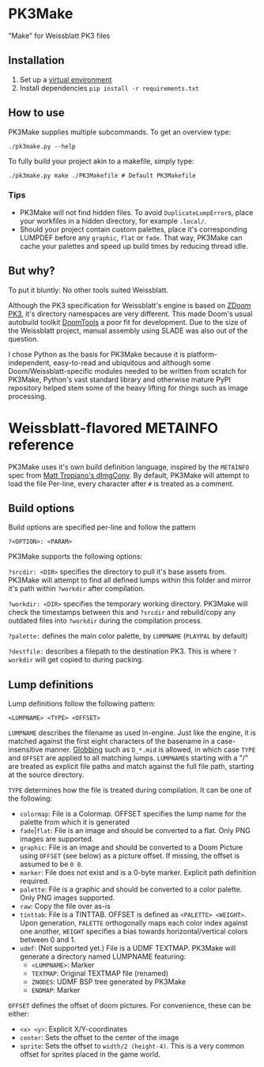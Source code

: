# PK3Make

"Make" for Weissblatt PK3 files

## Installation

1. Set up a [virtual environment](https://docs.python.org/3/library/venv.html)
2. Install dependencies `pip install -r requirements.txt`

## How to use

PK3Make supplies multiple subcommands. To get an overview type:

    ./pk3make.py --help

To fully build your project akin to a makefile, simply type:

    ./pk3make.py make ./PK3Makefile # Default PK3Makefile

### Tips

- PK3Make will not find hidden files. To avoid `DuplicateLumpError`s, place
  your workfiles in a hidden directory, for example `.local/`.
- Should your project contain custom palettes,  place it's corresponding
  LUMPDEF before any `graphic`, `flat` or `fade`. That way, PK3Make can
  cache your palettes and speed up build times by reducing thread idle.


## But why?

To put it bluntly: No other tools suited Weissblatt.

Although the PK3 specification for Weissblatt's engine is based on
[ZDoom PK3](https://zdoom.org/wiki/Using_ZIPs_as_WAD_replacement),
it's directory namespaces are very different. This made Doom's usual
autobuild toolkit [DoomTools](https://mtrop.github.io/DoomTools/) a
poor fit for development. Due to the size of the Weissblatt project, manual
assembly using SLADE was also out of the question.

I chose Python as the basis for PK3Make because it is platform-independent,
easy-to-read and ubiquitous and although some Doom/Weissblatt-specific
modules needed to be written from scratch for PK3Make, Python's vast
standard library and otherwise mature PyPI repository helped stem some
of the heavy lifting for things such as image processing.

# Weissblatt-flavored METAINFO reference

PK3Make uses it's own build definition language, inspired by the
`METAINFO` spec from
[Matt Tropiano's dImgConv](https://mtrop.github.io/DoomTools/dimgconv.html).
By default, PK3Make will attempt to load the file
Per-line, every character after `#` is treated as a comment.

## Build options

Build options are specified per-line and follow the pattern

    ?<OPTION>: <PARAM>

PK3Make supports the following options:

`?srcdir: <DIR>` specifies the directory to pull it's base assets from.
PK3Make will attempt to find all defined lumps within this folder and
mirror it's path within `?workdir` after compilation.

`?workdir: <DIR>` specifies the temporary working directory. PK3Make will
check the timestamps between this and `?srcdir` and rebuild/copy any
outdated files into `?workdir` during the compilation process.

`?palette:` defines the main color palette, by `LUMPNAME` (`PLAYPAL` by default)

`?destfile:` describes a filepath to the destination PK3. This is where
`?workdir` will get copied to during packing.


## Lump definitions

Lump definitions follow the following pattern:

    <LUMPNAME> <TYPE> <OFFSET>

`LUMPNAME` describes the filename as used in-engine. Just like the engine,
it is matched against the first eight characters of the basename in a
case-insensitive manner.  [Globbing] such as `D_*.mid` is allowed, in which
case `TYPE` and `OFFSET` are applied to all matching lumps.  `LUMPNAME`s
starting with a "/" are treated as explicit file paths and match against
the full file path, starting at the source directory.

[Globbing]: <https://en.wikipedia.org/wiki/Glob_(programming)>

`TYPE` determines how the file is treated during compilation. It can be one
of the following:

- `colormap`: File is a Colormap. OFFSET specifies the lump name for the palette from which it is generated
- `fade`|`flat`: File is an image and should be converted to a flat. Only PNG images are supported.
- `graphic`: File is an image and should be converted to a Doom Picture using `OFFSET` (see below) as a picture offset. If missing, the offset is assumed to be `0 0`.
- `marker`: File does not exist and is a 0-byte marker. Explicit path definition required.
- `palette`: File is a graphic and should be converted to a color palette. Only PNG images supported.
- `raw`: Copy the file over as-is
- `tinttab`: File is a TINTTAB. OFFSET is defined as `<PALETTE> <WEIGHT>`. Upon generation, `PALETTE` orthogonally maps each color index against one another, `WEIGHT` specifies a bias towards horizontal/vertical colors between 0 and 1.
- `udmf`: (Not supported yet.) File is a UDMF TEXTMAP. PK3Make will generate a directory named LUMPNAME featuring:
  - `<LUMPNAME>`: Marker
  - `TEXTMAP`: Original TEXTMAP file (renamed)
  - `ZNODES`: UDMF BSP tree generated by PK3Make
  - `ENDMAP`: Marker

`OFFSET` defines the offset of doom pictures. For convenience, these can be either:

- `<x> <y>`: Explicit X/Y-coordinates
- `center`: Sets the offset to the center of the image
- `sprite`: Sets the offset to `width/2 (height-4)`. This is a very common
  offset for sprites placed in the game world.
